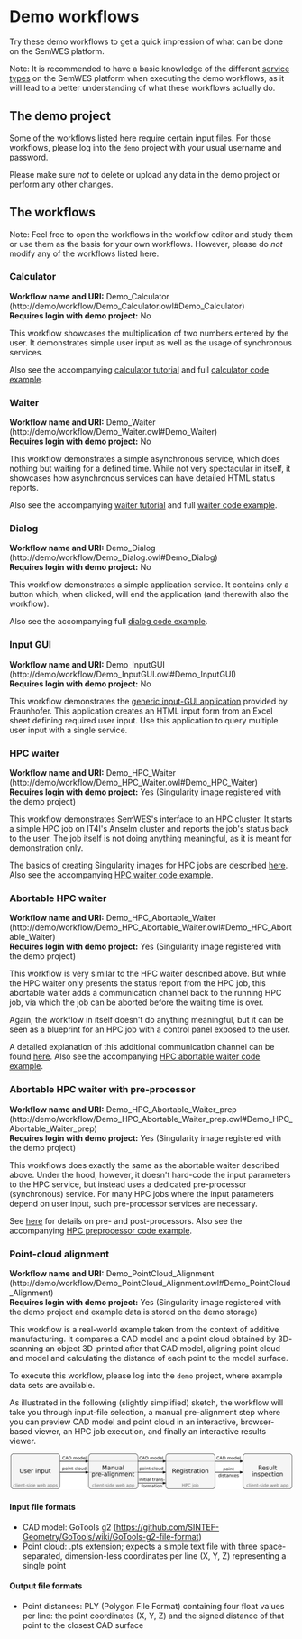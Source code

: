 # Demo workflows
Try these demo workflows to get a quick impression of what can be done on the
SemWES platform.

Note: It is recommended to have a basic knowledge of the different [service
types](./service_types.md) on the SemWES platform when executing the demo
workflows, as it will lead to a better understanding of what these workflows
actually do.

## The demo project
Some of the workflows listed here require certain input files. For those
workflows, please log into the `demo` project with your usual username and
password.

Please make sure _not_ to delete or upload any data in the demo project or
perform any other changes.

## The workflows
Note: Feel free to open the workflows in the workflow editor and study them or
use them as the basis for your own workflows. However, please do _not_ modify
any of the workflows listed here.

### Calculator
**Workflow name and URI:** Demo_Calculator (http://demo/workflow/Demo_Calculator.owl#Demo_Calculator)<br/>
**Requires login with demo project:** No

This workflow showcases the multiplication of two numbers entered by the user.
It demonstrates simple user input as well as the usage of synchronous services.

Also see the accompanying [calculator
tutorial](../tutorials/services/python_sync_calculator.md) and full
[calculator code example](../code_examples/Python/sync_calculator).

### Waiter
**Workflow name and URI:** Demo_Waiter (http://demo/workflow/Demo_Waiter.owl#Demo_Waiter)<br/>
**Requires login with demo project:** No

This workflow demonstrates a simple asynchronous service, which does nothing
but waiting for a defined time. While not very spectacular in itself, it
showcases how asynchronous services can have detailed HTML status reports.

Also see the accompanying [waiter
tutorial](../tutorials/services/python_async_waiter.md) and full [waiter code
example](../code_examples/Python/async_waiter).

### Dialog
**Workflow name and URI:** Demo_Dialog (http://demo/workflow/Demo_Dialog.owl#Demo_Dialog)<br/>
**Requires login with demo project:** No

This workflow demonstrates a simple application service. It contains only a
button which, when clicked, will end the application (and therewith also the
workflow).

Also see the accompanying full [dialog code
example](../code_examples/Python/app_simple).

### Input GUI
**Workflow name and URI:** Demo_InputGUI (http://demo/workflow/Demo_InputGUI.owl#Demo_InputGUI)<br/>
**Requires login with demo project:** No

This workflow demonstrates the [generic input-GUI
application](../workflow_creation/utilities_auto_gui.md) provided by
Fraunhofer.  This application creates an HTML input form from an Excel sheet
defining required user input.  Use this application to query multiple user
input with a single service.

### HPC waiter
**Workflow name and URI:** Demo_HPC_Waiter (http://demo/workflow/Demo_HPC_Waiter.owl#Demo_HPC_Waiter)<br/>
**Requires login with demo project:** Yes (Singularity image registered with the demo project)

This workflow demonstrates SemWES's interface to an HPC cluster. It starts
a simple HPC job on IT4I's Anselm cluster and reports the job's status back to
the user. The job itself is not doing anything meaningful, as it is meant for
demonstration only.

The basics of creating Singularity images for HPC jobs are described
[here](../service_implementation/basics_singularity.md).  Also see the
accompanying [HPC waiter code example](../code_examples/Singularity/waiter).

### Abortable HPC waiter
**Workflow name and URI:** Demo_HPC_Abortable_Waiter (http://demo/workflow/Demo_HPC_Abortable_Waiter.owl#Demo_HPC_Abortable_Waiter)<br/>
**Requires login with demo project:** Yes (Singularity image registered with the demo project)

This workflow is very similar to the HPC waiter described above. But while the
HPC waiter only presents the status report from the HPC job, this abortable
waiter adds a communication channel back to the running HPC job, via which the
job can be aborted before the waiting time is over.

Again, the workflow in itself doesn't do anything meaningful, but it can be
seen as a blueprint for an HPC job with a control panel exposed to the user.

A detailed explanation of this additional communication channel can be found
[here](../service_implementation/advanced_hpc_notifications.md).  Also see the
accompanying [HPC abortable waiter code
example](../code_examples/Singularity/abortable_waiter).

### Abortable HPC waiter with pre-processor
**Workflow name and URI:** Demo_HPC_Abortable_Waiter_prep (http://demo/workflow/Demo_HPC_Abortable_Waiter_prep.owl#Demo_HPC_Abortable_Waiter_prep)<br/>
**Requires login with demo project:** Yes (Singularity image registered with the demo project)

This workflows does exactly the same as the abortable waiter described above.
Under the hood, however, it doesn't hard-code the input parameters to the HPC
service, but instead uses a dedicated pre-processor (synchronous) service. For
many HPC jobs where the input parameters depend on user input, such pre-processor
services are necessary.

See [here](../workflow_creation/HPC_prepost.md) for details on pre- and
post-processors. Also see the accompanying [HPC preprocessor code
example](../code_examples/Python/sync_HPC_preprocessor).

### Point-cloud alignment
**Workflow name and URI:** Demo_PointCloud_Alignment (http://demo/workflow/Demo_PointCloud_Alignment.owl#Demo_PointCloud_Alignment)<br/>
**Requires login with demo project:** Yes (Singularity image registered with the demo project and example data is stored on the demo storage)

This workflow is a real-world example taken from the context of additive
manufacturing. It compares a CAD model and a point cloud obtained by
3D-scanning an object 3D-printed after that CAD model, aligning point cloud and
model and calculating the distance of each point to the model surface.

To execute this workflow, please log into the `demo` project, where example
data sets are available.

As illustrated in the following (slightly simplified) sketch, the workflow will
take you through input-file selection, a manual pre-alignment step where you
can preview CAD model and point cloud in an interactive, browser-based viewer,
an HPC job execution, and finally an interactive results viewer.

<p align="center">
  <img src="demos_img/pcalign_overview.png"
   alt="Schematic architecture of the point-cloud alignment workflow" width="500px"/>
</p>

#### Input file formats
* CAD model: GoTools g2 (https://github.com/SINTEF-Geometry/GoTools/wiki/GoTools-g2-file-format)
* Point cloud: .pts extension; expects a simple text file with three
  space-separated, dimension-less coordinates per line (X, Y, Z) representing a
  single point

#### Output file formats
* Point distances: PLY (Polygon File Format) containing four float values per
  line: the point coordinates (X, Y, Z) and the signed distance of that point
  to the closest CAD surface
